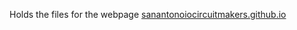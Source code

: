 Holds the files for the webpage [sanantonoiocircuitmakers.github.io](sanantonoiocircuitmakers.github.io)

